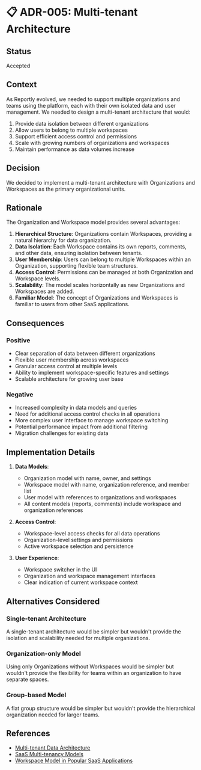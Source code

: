 # 📋 ADR-005: Multi-tenant Architecture

## Status

Accepted

## Context

As Reportly evolved, we needed to support multiple organizations and teams using the platform, each with their own isolated data and user management. We needed to design a multi-tenant architecture that would:

1. Provide data isolation between different organizations
2. Allow users to belong to multiple workspaces
3. Support efficient access control and permissions
4. Scale with growing numbers of organizations and workspaces
5. Maintain performance as data volumes increase

## Decision

We decided to implement a multi-tenant architecture with Organizations and Workspaces as the primary organizational units.

## Rationale

The Organization and Workspace model provides several advantages:

1. **Hierarchical Structure**: Organizations contain Workspaces, providing a natural hierarchy for data organization.
2. **Data Isolation**: Each Workspace contains its own reports, comments, and other data, ensuring isolation between tenants.
3. **User Membership**: Users can belong to multiple Workspaces within an Organization, supporting flexible team structures.
4. **Access Control**: Permissions can be managed at both Organization and Workspace levels.
5. **Scalability**: The model scales horizontally as new Organizations and Workspaces are added.
6. **Familiar Model**: The concept of Organizations and Workspaces is familiar to users from other SaaS applications.

## Consequences

### Positive

- Clear separation of data between different organizations
- Flexible user membership across workspaces
- Granular access control at multiple levels
- Ability to implement workspace-specific features and settings
- Scalable architecture for growing user base

### Negative

- Increased complexity in data models and queries
- Need for additional access control checks in all operations
- More complex user interface to manage workspace switching
- Potential performance impact from additional filtering
- Migration challenges for existing data

## Implementation Details

1. **Data Models**:
   - Organization model with name, owner, and settings
   - Workspace model with name, organization reference, and member list
   - User model with references to organizations and workspaces
   - All content models (reports, comments) include workspace and organization references

2. **Access Control**:
   - Workspace-level access checks for all data operations
   - Organization-level settings and permissions
   - Active workspace selection and persistence

3. **User Experience**:
   - Workspace switcher in the UI
   - Organization and workspace management interfaces
   - Clear indication of current workspace context

## Alternatives Considered

### Single-tenant Architecture

A single-tenant architecture would be simpler but wouldn't provide the isolation and scalability needed for multiple organizations.

### Organization-only Model

Using only Organizations without Workspaces would be simpler but wouldn't provide the flexibility for teams within an organization to have separate spaces.

### Group-based Model

A flat group structure would be simpler but wouldn't provide the hierarchical organization needed for larger teams.

## References

- [Multi-tenant Data Architecture](https://docs.microsoft.com/en-us/azure/architecture/guide/multitenant/considerations/data-considerations)
- [SaaS Multi-tenancy Models](https://www.mongodb.com/blog/post/building-with-patterns-the-document-versioning-pattern)
- [Workspace Model in Popular SaaS Applications](https://slack.engineering/building-hybrid-applications-with-slack/)
